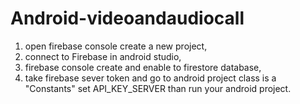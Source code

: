 # Android-videoandaudiocall

1) open firebase console create a new project, 
2) connect to Firebase in android studio,
3) firebase console create and enable to firestore database,
4) take firebase sever token and go to android project class is a "Constants" set API_KEY_SERVER than run your android project.
